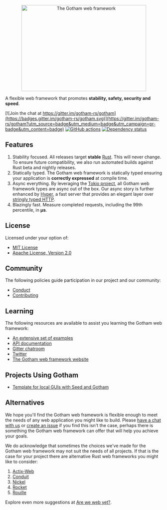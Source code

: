 <p align="center">
  <img src="https://gotham.rs/assets/brand/logo.svg" alt="The Gotham web framework" width="400" height="276">
</p>

A flexible web framework that promotes **stability, safety, security and speed**.

[![Join the chat at https://gitter.im/gotham-rs/gotham](https://badges.gitter.im/gotham-rs/gotham.svg)](https://gitter.im/gotham-rs/gotham?utm_source=badge&utm_medium=badge&utm_campaign=pr-badge&utm_content=badge)
[![GitHub actions](https://github.com/gotham-rs/gotham/workflows/Rust/badge.svg)](https://github.com/gotham-rs/gotham/actions?query=workflow%3ARust)
[![Dependency status](https://deps.rs/repo/github/gotham-rs/gotham/status.svg)](https://deps.rs/repo/github/gotham-rs/gotham)

## Features

1.  Stability focused. All releases target **stable**
    [Rust](https://www.rust-lang.org/en-US/). This will never
    change. To ensure future compatibility, we also run automated builds against
    Rust beta and nightly releases.
1.  Statically typed. The Gotham web framework is statically typed ensuring your
    application is **correctly expressed** at compile time.
1.  Async everything. By leveraging the [Tokio project](https://tokio.rs), all
    Gotham web framework types are async out of the box.  Our async story is
    further enhanced by [Hyper](https://hyper.rs), a fast server that provides
    an elegant layer over
    [stringly typed HTTP](http://wiki.c2.com/?StringlyTyped).
1.  Blazingly fast. Measure completed requests, including the 99th percentile,
    in **µs**.

## License

Licensed under your option of:

* [MIT License](LICENSE-MIT)
* [Apache License, Version 2.0](LICENSE-APACHE)

## Community

The following policies guide participation in our project and our community:

* [Conduct](CODE_OF_CONDUCT.md)
* [Contributing](CONTRIBUTING.md)

## Learning

The following resources are available to assist you learning the Gotham web
framework:

* [An extensive set of examples](examples)
* [API documentation](https://docs.rs/gotham/)
* [Gitter chatroom](https://gitter.im/gotham-rs/gotham)
* [Twitter](https://twitter.com/gotham_rs)
* [The Gotham web framework website](https://gotham.rs)

## Projects Using Gotham

* [Template for local GUIs with Seed and Gotham](https://gitlab.com/liketechnik/local-gui-seed-gotham)

## Alternatives

We hope you'll find the Gotham web framework is flexible enough to meet the
needs of any web application you might like to build. Please
[have a chat with us](https://gitter.im/gotham-rs/gotham) or
[create an issue](https://github.com/gotham-rs/gotham/issues) if you find this
isn't the case, perhaps there is something the Gotham web framework can offer
that will help you achieve your goals.

We do acknowledge that sometimes the choices we've made for the Gotham web
framework may not suit the needs of all projects. If that is the case for your
project there are alternative Rust web frameworks you might like to consider:

1. [Actix-Web](https://github.com/actix/actix-web)
1. [Conduit](https://github.com/conduit-rust/conduit)
1. [Nickel](https://github.com/nickel-org/nickel.rs)
1. [Rocket](https://github.com/SergioBenitez/Rocket)
1. [Rouille](https://github.com/tomaka/rouille)

Explore even more suggestions at [Are we web yet?](http://www.arewewebyet.org/).
